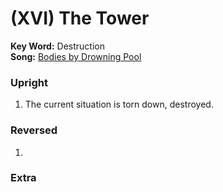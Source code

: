 # (XVI) The Tower 

**Key Word:** Destruction  
**Song:** [Bodies by Drowning Pool](https://www.youtube.com/watch?v=04F4xlWSFh0)


### Upright

1) The current situation is torn down, destroyed.


### Reversed

1) 


### Extra

